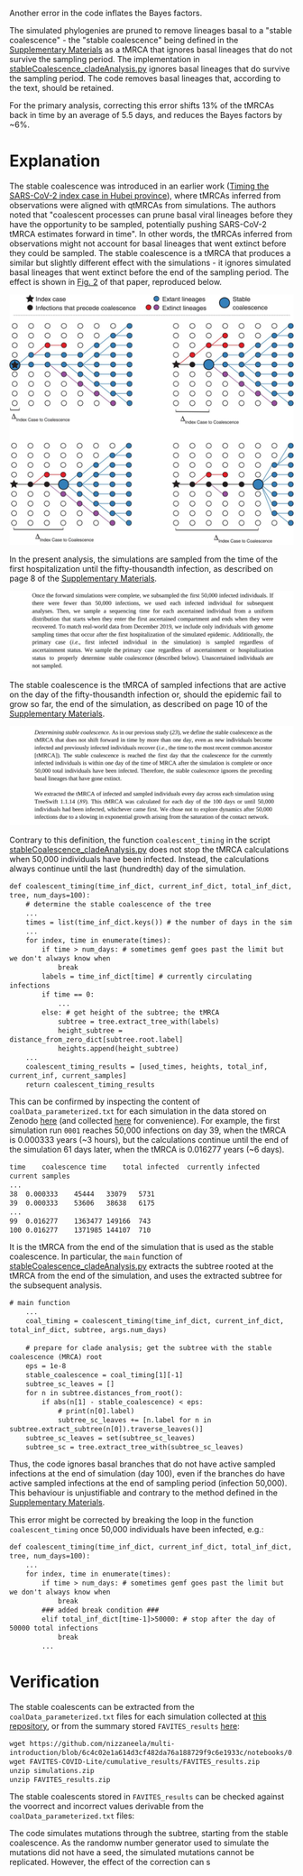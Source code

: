 Another error in the code inflates the Bayes factors.

The simulated phylogenies are pruned to remove lineages basal to a "stable coalescence" - the "stable coalescence" being defined in the [Supplementary Materials](https://www.science.org/doi/suppl/10.1126/science.abp8337/suppl_file/science.abp8337_sm.v2.pdf) as a tMRCA that ignores basal lineages that do not survive the sampling period. The implementation in [stableCoalescence_cladeAnalysis.py](https://github.com/sars-cov-2-origins/multi-introduction/blob/78ec9e3b90215267b45ed34be2720566b7398b77/FAVITES-COVID-Lite/scripts/stableCoalescence_cladeAnalysis.py) ignores basal lineages that do survive the sampling period. The code removes basal lineages that, according to the text, should be retained.

For the primary analysis, correcting this error shifts 13% of the tMRCAs back in time by an average of 5.5 days, and reduces the Bayes factors by ~6%. 

# Explanation

The stable coalescence was introduced in an earlier work ([Timing the SARS-CoV-2 index case in Hubei province](https://www.science.org/doi/10.1126/science.abf8003)), where tMRCAs inferred from observations were aligned with qtMRCAs from simulations. The authors noted that "coalescent processes can prune basal viral lineages before they have the opportunity to be sampled, potentially pushing SARS-CoV-2 tMRCA estimates forward in time". In other words, the tMRCAs inferred from observations might not account for basal lineages that went extinct before they could be sampled. The stable coalescence is a tMRCA that produces a similar but slightly different effect with the simulations - it ignores simulated basal lineages that went extinct before the end of the sampling period. The effect is shown in [Fig. 2](https://www.science.org/cms/10.1126/science.abf8003/asset/7e12255a-8ddf-4d55-bc59-6644bc8de6e6/assets/graphic/372_412_f2.jpeg) of that paper, reproduced below.

![Fig. 2 of "Timing the index case...](https://github.com/nizzaneela/Programming_error_explanation/blob/dae78dd3e2658b59473d68ce5da2a5c9d2284f8b/timing_f2.jpeg)

In the present analysis, the simulations are sampled from the time of the first hospitalization until the fifty-thousandth infection, as described on page 8 of the [Supplementary Materials](https://www.science.org/doi/suppl/10.1126/science.abp8337/suppl_file/science.abp8337_sm.v2.pdf).

![Excerpt from page 8 of the Supplementary Materials](https://github.com/nizzaneela/Programming_error_explanation/blob/4b653347fb1b4642c98d82c50fcea29200c4add1/sample.png)

The stable coalescence is the tMRCA of sampled infections that are active on the day of the fifty-thousandth infection or, should the epidemic fail to grow so far, the end of the simulation, as described on page 10 of the [Supplementary Materials](https://www.science.org/doi/suppl/10.1126/science.abp8337/suppl_file/science.abp8337_sm.v2.pdf).  

![Excerpt from page 10 of the Supplementary Materials](https://github.com/nizzaneela/Programming_error_explanation/blob/b988d5b5b507d88619c9b9fb9fcaceb5349ff771/sctext.png)


Contrary to this definition, the function `coalescent_timing` in the script [stableCoalescence_cladeAnalysis.py](https://github.com/sars-cov-2-origins/multi-introduction/blob/78ec9e3b90215267b45ed34be2720566b7398b77/FAVITES-COVID-Lite/scripts/stableCoalescence_cladeAnalysis.py) does not stop the tMRCA calculations when 50,000 individuals have been infected. Instead, the calculations always continue until the last (hundredth) day of the simulation.

```
def coalescent_timing(time_inf_dict, current_inf_dict, total_inf_dict, tree, num_days=100):
    # determine the stable coalescence of the tree
    ...
    times = list(time_inf_dict.keys()) # the number of days in the sim
    ...
    for index, time in enumerate(times):
        if time > num_days: # sometimes gemf goes past the limit but we don't always know when
            break
        labels = time_inf_dict[time] # currently circulating infections
        if time == 0:
            ...        
        else: # get height of the subtree; the tMRCA
            subtree = tree.extract_tree_with(labels)
            height_subtree = distance_from_zero_dict[subtree.root.label]
            heights.append(height_subtree)
    ...
    coalescent_timing_results = [used_times, heights, total_inf, current_inf, current_samples]
    return coalescent_timing_results
```

This can be confirmed by inspecting the content of `coalData_parameterized.txt` for each simulation in the data stored on Zenodo [here](https://zenodo.org/records/6899613) (and collected [here](https://github.com/nizzaneela/multi-introduction/blob/6c4c02e1a614d3cf482da76a188729f9c6e1933c/notebooks/0.28TF/simulations.zip) for convenience). For example, the first simulation run `0001` reaches 50,000 infections on day 39, when the tMRCA is 0.000333 years (~3 hours), but the calculations continue until the end of the simulation 61 days later, when the tMRCA is 0.016277 years (~6 days).

```
time	coalescence time	total infected	currently infected	current samples
...
38	0.000333	45444	33079	5731
39	0.000333	53606	38638	6175
...
99	0.016277	1363477	149166	743
100	0.016277	1371985	144107	710
```

It is the tMRCA from the end of the simulation that is used as the stable coalescence. In particular, the `main` function of [stableCoalescence_cladeAnalysis.py](https://github.com/sars-cov-2-origins/multi-introduction/blob/78ec9e3b90215267b45ed34be2720566b7398b77/FAVITES-COVID-Lite/scripts/stableCoalescence_cladeAnalysis.py) extracts the subtree rooted at the tMRCA from the end of the simulation, and uses the extracted subtree for the subsequent analysis.
```
# main function
    ...
    coal_timing = coalescent_timing(time_inf_dict, current_inf_dict, total_inf_dict, subtree, args.num_days)

    # prepare for clade analysis; get the subtree with the stable coalescence (MRCA) root
    eps = 1e-8
    stable_coalescence = coal_timing[1][-1]
    subtree_sc_leaves = []
    for n in subtree.distances_from_root():
        if abs(n[1] - stable_coalescence) < eps:
            # print(n[0].label)
            subtree_sc_leaves += [n.label for n in subtree.extract_subtree(n[0]).traverse_leaves()]
    subtree_sc_leaves = set(subtree_sc_leaves)
    subtree_sc = tree.extract_tree_with(subtree_sc_leaves)
```

Thus, the code ignores basal branches that do not have active sampled infections at the end of simulation (day 100), even if the branches do have active sampled infections at the end of sampling period (infection 50,000). This behaviour is unjustifiable and contrary to the method defined in the [Supplementary Materials](https://www.science.org/doi/suppl/10.1126/science.abp8337/suppl_file/science.abp8337_sm.v2.pdf).

This error might be corrected by breaking the loop in the function `coalescent_timing` once 50,000 individuals have been infected, e.g.:
```
def coalescent_timing(time_inf_dict, current_inf_dict, total_inf_dict, tree, num_days=100):
    ...
    for index, time in enumerate(times):
        if time > num_days: # sometimes gemf goes past the limit but we don't always know when
            break
        ### added break condition ###
        elif total_inf_dict[time-1]>50000: # stop after the day of 50000 total infections
            break
        ...
```
# Verification

The stable coalescents can be extracted from the `coalData_parameterized.txt` files for each simulation collected at [this repository](https://github.com/nizzaneela/multi-introduction/blob/6c4c02e1a614d3cf482da76a188729f9c6e1933c/notebooks/0.28TF/simulations.zip), or from the summary stored `FAVITES_results` [here](FAVITES-COVID-Lite/cumulative_results/FAVITES_results.zip):
```
wget https://github.com/nizzaneela/multi-introduction/blob/6c4c02e1a614d3cf482da76a188729f9c6e1933c/notebooks/0.28TF/simulations.zip
wget FAVITES-COVID-Lite/cumulative_results/FAVITES_results.zip
unzip simulations.zip
unzip FAVITES_results.zip
```
The stable coalescents stored in `FAVITES_results` can be checked against the voorrect and incorrect values derivable from the `coalData_parameterized.txt` files:



The code simulates mutations through the subtree, starting from the stable coalescence. As the randomw number generator used to simulate the mutations did not have a seed, the simulated mutations cannot be replicated. However, the effect of the correction can s 

